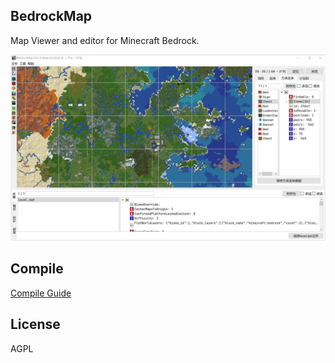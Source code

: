 ## BedrockMap


Map Viewer and editor for Minecraft Bedrock.

![](./imgs/sample.png)


## Compile
[Compile Guide](./docs/complie_guide.md)

## License

AGPL 
